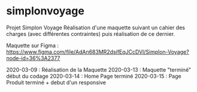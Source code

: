 # simplonvoyage
Projet Simplon Voyage
Réalisation d'une maquette suivant un cahier des charges (avec différentes contraintes) puis réalisation de ce dernier.

Maquette sur Figma : https://www.figma.com/file/AdAn683MR2dsifEqJCcDVl/Simplon-Voyage?node-id=36%3A2377

2020-03-09 : Réalisation de la Maquette
2020-03-13 : Maquette "terminé" début du codage
2020-03-14 : Home Page terminé
2020-03-15 : Page Produit terminé + debut d'un responsive